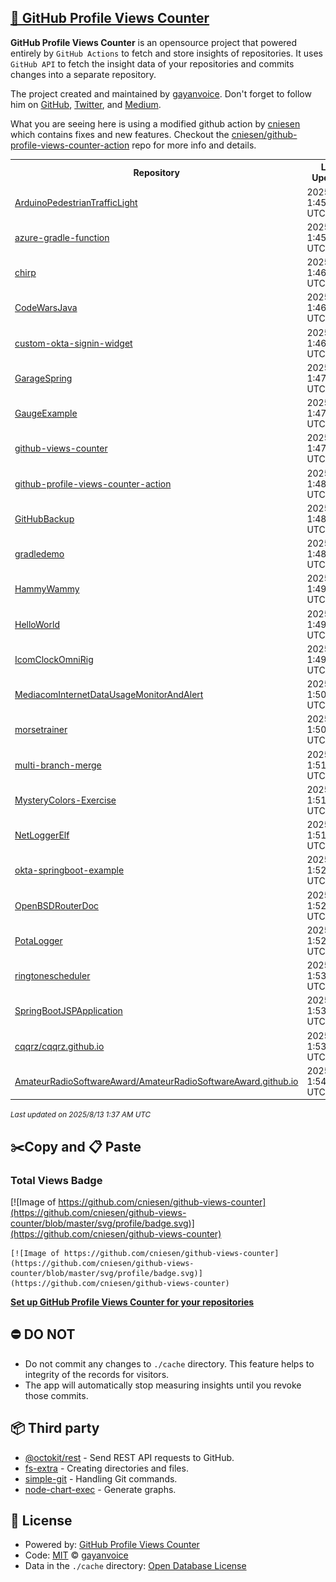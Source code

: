 ## [🚀 GitHub Profile Views Counter](https://github.com/gayanvoice/github-profile-views-counter)
**GitHub Profile Views Counter** is an opensource project that powered entirely by  `GitHub Actions` to fetch and store insights of repositories.
It uses `GitHub API` to fetch the insight data of your repositories and commits changes into a separate repository.

The project created and maintained by [gayanvoice](https://github.com/gayanvoice). Don't forget to follow him on [GitHub](https://github.com/gayanvoice), [Twitter](https://twitter.com/gayanvoice), and [Medium](https://gayanvoice.medium.com/).

What you are seeing here is using a modified github action by [cniesen](https://github.com/cniesen) which contains fixes and new features.  Checkout the [cniesen/github-profile-views-counter-action](https://github.com/cniesen/github-profile-views-counter-action) repo for more info and details.

<table>
	<tr>
		<th>
			Repository
		</th>
		<th>
			Last Updated
		</th>
		<th>
			Unique
		</th>
		<th>
			Views
		</th>
	</tr>
	<tr>
		<td>
			<a href="https://github.com/cniesen/github-views-counter/tree/master/readme/13356146/week.md">
				ArduinoPedestrianTrafficLight
			</a>
		</td>
		<td>
			2025/8/11 1:45 AM UTC
		</td>
		<td>
			5
		</td>
		<td>
			<img alt="Response time graph" src="https://github.com/cniesen/github-views-counter/raw/master/graph/13356146/small/week.png" height="20"> 19
		</td>
	</tr>
	<tr>
		<td>
			<a href="https://github.com/cniesen/github-views-counter/tree/master/readme/228863331/week.md">
				azure-gradle-function
			</a>
		</td>
		<td>
			2025/8/11 1:45 AM UTC
		</td>
		<td>
			0
		</td>
		<td>
			<img alt="Response time graph" src="https://github.com/cniesen/github-views-counter/raw/master/graph/228863331/small/week.png" height="20"> 0
		</td>
	</tr>
	<tr>
		<td>
			<a href="https://github.com/cniesen/github-views-counter/tree/master/readme/461256113/week.md">
				chirp
			</a>
		</td>
		<td>
			2025/8/11 1:46 AM UTC
		</td>
		<td>
			0
		</td>
		<td>
			<img alt="Response time graph" src="https://github.com/cniesen/github-views-counter/raw/master/graph/461256113/small/week.png" height="20"> 0
		</td>
	</tr>
	<tr>
		<td>
			<a href="https://github.com/cniesen/github-views-counter/tree/master/readme/109631138/week.md">
				CodeWarsJava
			</a>
		</td>
		<td>
			2025/8/11 1:46 AM UTC
		</td>
		<td>
			0
		</td>
		<td>
			<img alt="Response time graph" src="https://github.com/cniesen/github-views-counter/raw/master/graph/109631138/small/week.png" height="20"> 0
		</td>
	</tr>
	<tr>
		<td>
			<a href="https://github.com/cniesen/github-views-counter/tree/master/readme/105152305/week.md">
				custom-okta-signin-widget
			</a>
		</td>
		<td>
			2025/8/11 1:46 AM UTC
		</td>
		<td>
			0
		</td>
		<td>
			<img alt="Response time graph" src="https://github.com/cniesen/github-views-counter/raw/master/graph/105152305/small/week.png" height="20"> 0
		</td>
	</tr>
	<tr>
		<td>
			<a href="https://github.com/cniesen/github-views-counter/tree/master/readme/28012240/week.md">
				GarageSpring
			</a>
		</td>
		<td>
			2025/8/11 1:47 AM UTC
		</td>
		<td>
			0
		</td>
		<td>
			<img alt="Response time graph" src="https://github.com/cniesen/github-views-counter/raw/master/graph/28012240/small/week.png" height="20"> 0
		</td>
	</tr>
	<tr>
		<td>
			<a href="https://github.com/cniesen/github-views-counter/tree/master/readme/820744089/week.md">
				GaugeExample
			</a>
		</td>
		<td>
			2025/8/11 1:47 AM UTC
		</td>
		<td>
			0
		</td>
		<td>
			<img alt="Response time graph" src="https://github.com/cniesen/github-views-counter/raw/master/graph/820744089/small/week.png" height="20"> 0
		</td>
	</tr>
	<tr>
		<td>
			<a href="https://github.com/cniesen/github-views-counter/tree/master/readme/959841029/week.md">
				github-views-counter
			</a>
		</td>
		<td>
			2025/8/11 1:47 AM UTC
		</td>
		<td>
			3
		</td>
		<td>
			<img alt="Response time graph" src="https://github.com/cniesen/github-views-counter/raw/master/graph/959841029/small/week.png" height="20"> 5
		</td>
	</tr>
	<tr>
		<td>
			<a href="https://github.com/cniesen/github-views-counter/tree/master/readme/959868302/week.md">
				github-profile-views-counter-action
			</a>
		</td>
		<td>
			2025/8/11 1:48 AM UTC
		</td>
		<td>
			5
		</td>
		<td>
			<img alt="Response time graph" src="https://github.com/cniesen/github-views-counter/raw/master/graph/959868302/small/week.png" height="20"> 79
		</td>
	</tr>
	<tr>
		<td>
			<a href="https://github.com/cniesen/github-views-counter/tree/master/readme/31437827/week.md">
				GitHubBackup
			</a>
		</td>
		<td>
			2025/8/11 1:48 AM UTC
		</td>
		<td>
			1
		</td>
		<td>
			<img alt="Response time graph" src="https://github.com/cniesen/github-views-counter/raw/master/graph/31437827/small/week.png" height="20"> 3
		</td>
	</tr>
	<tr>
		<td>
			<a href="https://github.com/cniesen/github-views-counter/tree/master/readme/168615078/week.md">
				gradledemo
			</a>
		</td>
		<td>
			2025/8/11 1:48 AM UTC
		</td>
		<td>
			0
		</td>
		<td>
			<img alt="Response time graph" src="https://github.com/cniesen/github-views-counter/raw/master/graph/168615078/small/week.png" height="20"> 0
		</td>
	</tr>
	<tr>
		<td>
			<a href="https://github.com/cniesen/github-views-counter/tree/master/readme/616172503/week.md">
				HammyWammy
			</a>
		</td>
		<td>
			2025/8/11 1:49 AM UTC
		</td>
		<td>
			0
		</td>
		<td>
			<img alt="Response time graph" src="https://github.com/cniesen/github-views-counter/raw/master/graph/616172503/small/week.png" height="20"> 0
		</td>
	</tr>
	<tr>
		<td>
			<a href="https://github.com/cniesen/github-views-counter/tree/master/readme/212204071/week.md">
				HelloWorld
			</a>
		</td>
		<td>
			2025/8/11 1:49 AM UTC
		</td>
		<td>
			0
		</td>
		<td>
			<img alt="Response time graph" src="https://github.com/cniesen/github-views-counter/raw/master/graph/212204071/small/week.png" height="20"> 0
		</td>
	</tr>
	<tr>
		<td>
			<a href="https://github.com/cniesen/github-views-counter/tree/master/readme/248650050/week.md">
				IcomClockOmniRig
			</a>
		</td>
		<td>
			2025/8/11 1:49 AM UTC
		</td>
		<td>
			43
		</td>
		<td>
			<img alt="Response time graph" src="https://github.com/cniesen/github-views-counter/raw/master/graph/248650050/small/week.png" height="20"> 64
		</td>
	</tr>
	<tr>
		<td>
			<a href="https://github.com/cniesen/github-views-counter/tree/master/readme/258410215/week.md">
				MediacomInternetDataUsageMonitorAndAlert
			</a>
		</td>
		<td>
			2025/8/11 1:50 AM UTC
		</td>
		<td>
			0
		</td>
		<td>
			<img alt="Response time graph" src="https://github.com/cniesen/github-views-counter/raw/master/graph/258410215/small/week.png" height="20"> 0
		</td>
	</tr>
	<tr>
		<td>
			<a href="https://github.com/cniesen/github-views-counter/tree/master/readme/132309199/week.md">
				morsetrainer
			</a>
		</td>
		<td>
			2025/8/11 1:50 AM UTC
		</td>
		<td>
			57
		</td>
		<td>
			<img alt="Response time graph" src="https://github.com/cniesen/github-views-counter/raw/master/graph/132309199/small/week.png" height="20"> 138
		</td>
	</tr>
	<tr>
		<td>
			<a href="https://github.com/cniesen/github-views-counter/tree/master/readme/328029660/week.md">
				multi-branch-merge
			</a>
		</td>
		<td>
			2025/8/11 1:51 AM UTC
		</td>
		<td>
			0
		</td>
		<td>
			<img alt="Response time graph" src="https://github.com/cniesen/github-views-counter/raw/master/graph/328029660/small/week.png" height="20"> 0
		</td>
	</tr>
	<tr>
		<td>
			<a href="https://github.com/cniesen/github-views-counter/tree/master/readme/18067019/week.md">
				MysteryColors-Exercise
			</a>
		</td>
		<td>
			2025/8/11 1:51 AM UTC
		</td>
		<td>
			0
		</td>
		<td>
			<img alt="Response time graph" src="https://github.com/cniesen/github-views-counter/raw/master/graph/18067019/small/week.png" height="20"> 0
		</td>
	</tr>
	<tr>
		<td>
			<a href="https://github.com/cniesen/github-views-counter/tree/master/readme/231881532/week.md">
				NetLoggerElf
			</a>
		</td>
		<td>
			2025/8/11 1:51 AM UTC
		</td>
		<td>
			7
		</td>
		<td>
			<img alt="Response time graph" src="https://github.com/cniesen/github-views-counter/raw/master/graph/231881532/small/week.png" height="20"> 12
		</td>
	</tr>
	<tr>
		<td>
			<a href="https://github.com/cniesen/github-views-counter/tree/master/readme/172365779/week.md">
				okta-springboot-example
			</a>
		</td>
		<td>
			2025/8/11 1:52 AM UTC
		</td>
		<td>
			0
		</td>
		<td>
			<img alt="Response time graph" src="https://github.com/cniesen/github-views-counter/raw/master/graph/172365779/small/week.png" height="20"> 0
		</td>
	</tr>
	<tr>
		<td>
			<a href="https://github.com/cniesen/github-views-counter/tree/master/readme/306941413/week.md">
				OpenBSDRouterDoc
			</a>
		</td>
		<td>
			2025/8/11 1:52 AM UTC
		</td>
		<td>
			0
		</td>
		<td>
			<img alt="Response time graph" src="https://github.com/cniesen/github-views-counter/raw/master/graph/306941413/small/week.png" height="20"> 0
		</td>
	</tr>
	<tr>
		<td>
			<a href="https://github.com/cniesen/github-views-counter/tree/master/readme/273390765/week.md">
				PotaLogger
			</a>
		</td>
		<td>
			2025/8/11 1:52 AM UTC
		</td>
		<td>
			15
		</td>
		<td>
			<img alt="Response time graph" src="https://github.com/cniesen/github-views-counter/raw/master/graph/273390765/small/week.png" height="20"> 26
		</td>
	</tr>
	<tr>
		<td>
			<a href="https://github.com/cniesen/github-views-counter/tree/master/readme/34595257/week.md">
				ringtonescheduler
			</a>
		</td>
		<td>
			2025/8/11 1:53 AM UTC
		</td>
		<td>
			0
		</td>
		<td>
			<img alt="Response time graph" src="https://github.com/cniesen/github-views-counter/raw/master/graph/34595257/small/week.png" height="20"> 0
		</td>
	</tr>
	<tr>
		<td>
			<a href="https://github.com/cniesen/github-views-counter/tree/master/readme/645483333/week.md">
				SpringBootJSPApplication
			</a>
		</td>
		<td>
			2025/8/11 1:53 AM UTC
		</td>
		<td>
			2
		</td>
		<td>
			<img alt="Response time graph" src="https://github.com/cniesen/github-views-counter/raw/master/graph/645483333/small/week.png" height="20"> 2
		</td>
	</tr>
	<tr>
		<td>
			<a href="https://github.com/cniesen/github-views-counter/tree/master/readme/226404579/week.md">
				cqqrz/cqqrz.github.io
			</a>
		</td>
		<td>
			2025/8/11 1:53 AM UTC
		</td>
		<td>
			5
		</td>
		<td>
			<img alt="Response time graph" src="https://github.com/cniesen/github-views-counter/raw/master/graph/226404579/small/week.png" height="20"> 5
		</td>
	</tr>
	<tr>
		<td>
			<a href="https://github.com/cniesen/github-views-counter/tree/master/readme/232171066/week.md">
				AmateurRadioSoftwareAward/AmateurRadioSoftwareAward.github.io
			</a>
		</td>
		<td>
			2025/8/11 1:54 AM UTC
		</td>
		<td>
			4
		</td>
		<td>
			<img alt="Response time graph" src="https://github.com/cniesen/github-views-counter/raw/master/graph/232171066/small/week.png" height="20"> 7
		</td>
	</tr>
</table>

<small><i>Last updated on 2025/8/13 1:37 AM UTC</i></small>

## ✂️Copy and 📋 Paste
### Total Views Badge
[![Image of https://github.com/cniesen/github-views-counter](https://github.com/cniesen/github-views-counter/blob/master/svg/profile/badge.svg)](https://github.com/cniesen/github-views-counter)

```readme
[![Image of https://github.com/cniesen/github-views-counter](https://github.com/cniesen/github-views-counter/blob/master/svg/profile/badge.svg)](https://github.com/cniesen/github-views-counter)
```
[**Set up GitHub Profile Views Counter for your repositories**](https://github.com/gayanvoice/github-profile-views-counter)
## ⛔ DO NOT
- Do not commit any changes to `./cache` directory. This feature helps to integrity of the records for visitors.
- The app will automatically stop measuring insights until you revoke those commits.
## 📦 Third party

- [@octokit/rest](https://www.npmjs.com/package/@octokit/rest) - Send REST API requests to GitHub.
- [fs-extra](https://www.npmjs.com/package/fs-extra) - Creating directories and files.
- [simple-git](https://www.npmjs.com/package/simple-git) - Handling Git commands.
- [node-chart-exec](https://www.npmjs.com/package/node-chart-exec) - Generate graphs.
## 📄 License
- Powered by: [GitHub Profile Views Counter](https://github.com/gayanvoice/github-profile-views-counter)
- Code: [MIT](./LICENSE) © [gayanvoice](https://github.com/gayanvoice)
- Data in the `./cache` directory: [Open Database License](https://opendatacommons.org/licenses/odbl/1-0/)